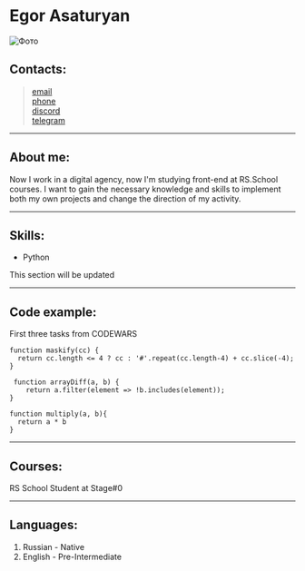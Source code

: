 # Egor Asaturyan 
![Фото](https://lh3.googleusercontent.com/ogw/ADea4I74c_zB1kc9tKoRh5zOPR5MJtYZAwfH-ajRwfwAGg=s64-c-mo)
## Contacts:
> [email](mailto:egor.asaturyan@gmail.com)  
> [phone](tel:791799699)  
> [discord](https://discordapp.com/users/981231403746340934/)  
> [telegram](https://t.me/Egor_As)

***  
## About me:
Now I work in a digital agency, now I'm studying front-end at RS.School courses. I want to gain the necessary knowledge and skills to implement both my own projects and change the direction of my activity.
***
## Skills:
* Python

This section will be updated
***
## Code example:
First three tasks from CODEWARS
```
function maskify(cc) {
  return cc.length <= 4 ? cc : '#'.repeat(cc.length-4) + cc.slice(-4);
}

 function arrayDiff(a, b) {
    return a.filter(element => !b.includes(element));
}

function multiply(a, b){
  return a * b
}

```
***
## Courses:
RS School Student at Stage#0
***
## Languages:
1. Russian - Native
2. English - Pre-Intermediate
